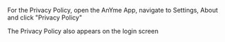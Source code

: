 For the Privacy Policy, open the AnYme App, navigate to Settings, About and click "Privacy Policy"

The Privacy Policy also appears on the login screen

